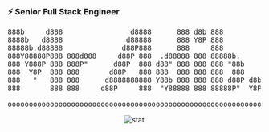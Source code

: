 ### ⚡ Senior Full Stack Engineer


<pre align="center">
888b     d888                d8888      888 d8b 888                                          
8888b   d8888               d88888      888 Y8P 888                                          
88888b.d88888              d88P888      888     888                                          
888Y88888P888 888d888     d88P 888  .d88888 888 88888b.       .d8888b  .d88b.  88888b.d88b.  
888 Y888P 888 888P"      d88P  888 d88" 888 888 888 "88b     d88P"    d88""88b 888 "888 "88b 
888  Y8P  888 888       d88P   888 888  888 888 888  888     888      888  888 888  888  888 
888   "   888 888      d8888888888 Y88b 888 888 888 d88P d8b Y88b.    Y88..88P 888  888  888 
888       888 888     d88P     888  "Y88888 888 88888P"  Y8P  "Y8888P  "Y88P"  888  888  888
  
oooooooooooooooooooooooooooooooooooooooooooooooooooooooooooooooooooooooooooooooooooooooooooo
</pre>

<p align="center">
  
  <img src ="https://github-readme-stats.vercel.app/api?username=johnadib&show_icons=true&count_private=true&hide_border=true" alt='stat'>
</p
  

<!--
**JohnAdib/JohnAdib** is a ✨ _special_ ✨ repository because its `README.md` (this file) appears on your GitHub profile.

Here are some ideas to get you started:

- 🔭 I’m currently working on @
- 🌱 I’m currently learning ...
- 👯 I’m looking to collaborate on ...
- 🤔 I’m looking for help with ...
- 💬 Ask me about ...
- 📫 How to reach me: ...
- 😄 Pronouns: ...
- ⚡ Fun fact: ...
-->

